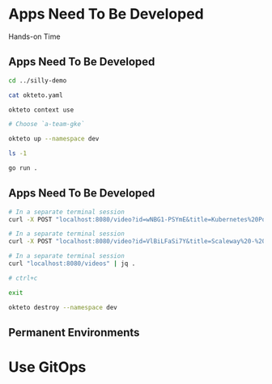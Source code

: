 <!-- .slide: class="center dark" -->
<!-- .slide: data-background="../img/background/hands-on.jpg" -->
# Apps Need To Be Developed

<div class="label">Hands-on Time</div>


## Apps Need To Be Developed

```bash
cd ../silly-demo

cat okteto.yaml

okteto context use

# Choose `a-team-gke`

okteto up --namespace dev

ls -1

go run .
```


## Apps Need To Be Developed

```bash
# In a separate terminal session
curl -X POST "localhost:8080/video?id=wNBG1-PSYmE&title=Kubernetes%20Policies%20And%20Governance%20-%20Ask%20Me%20Anything%20With%20Jim%20Bugwadia"

# In a separate terminal session
curl -X POST "localhost:8080/video?id=VlBiLFaSi7Y&title=Scaleway%20-%20Everything%20We%20Expect%20From%20A%20Cloud%20Computing%20Service%3F"

# In a separate terminal session
curl "localhost:8080/videos" | jq .

# ctrl+c

exit

okteto destroy --namespace dev
```


## Permanent Environments

# Use GitOps
